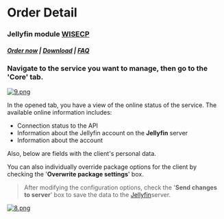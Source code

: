 # Order Detail

### Jellyfin module **[WISECP](https://puqcloud.com/link.php?id=78)** 

##### [Order now](https://puqcloud.com/index.php?rp=/store/wisecp-module-jellyfin) | [Download](https://download.puqcloud.com/WISECP/Product/PUQ_WISECP-Jellyfin/) | [FAQ](https://faq.puqcloud.com/)

### Navigate to the service you want to manage, then go to the '**Core**' tab.

[![9.png](https://doc.puq.info/uploads/images/gallery/2023-12/scaled-1680-/9.png)](https://doc.puq.info/uploads/images/gallery/2023-12/9.png)

In the opened tab, you have a view of the online status of the service. The available online information includes:

- Connection status to the API
- Information about the Jellyfin account on the **Jellyfin** server
- Information about the account

Also, below are fields with the client's personal data.  
  
You can also individually override package options for the client by checking the '**Overwrite package settings**' box.

>After modifying the configuration options, check the '**Send changes to server**' box to save the data to the [Jellyfin](https://jellyfin.org/)server.

[![8.png](https://doc.puq.info/uploads/images/gallery/2023-12/scaled-1680-/8.png)](https://doc.puq.info/uploads/images/gallery/2023-12/8.png)